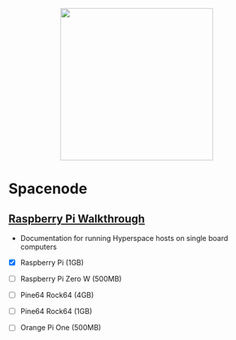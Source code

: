 <p align="center">
  <img src="https://i.imgur.com/u02fEDN.png" width="300" height="300" />
</p>

# Spacenode

## [Raspberry Pi Walkthrough](https://github.com/e-corp-sam-sepiol/spacenode/blob/master/docs/walkthrough.md#raspberry-pi-3)

* Documentation for running Hyperspace hosts on single board computers

* [x] Raspberry Pi (1GB)
* [ ] Raspberry Pi Zero W (500MB)
* [ ] Pine64 Rock64 (4GB)
* [ ] Pine64 Rock64 (1GB)
* [ ] Orange Pi One (500MB)


